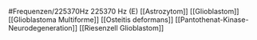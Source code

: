 #Frequenzen/225370Hz
225370 Hz (E)
[[Astrozytom]]
[[Glioblastom]]
[[Glioblastoma Multiforme]]
[[Osteitis deformans]]
[[Pantothenat-Kinase-Neurodegeneration]]
[[Riesenzell Glioblastom]]